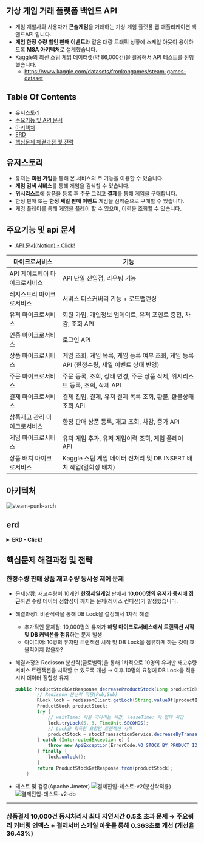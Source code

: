 ## 가상 게임 거래 플랫폼 백엔드 API

- 게임 개발사와 사용자가 **콘솔게임**을 거래하는 가상 게임 플랫폼 웹 애플리케이션 백엔드API 입니다.
- **게임 한정 수량 할인 판매 이벤트**와 같은 대량 트래픽 상황에 스케일 아웃이 용이하도록 **MSA 아키텍처**로 설계했습니다.
- Kaggle의 최신 스팀 게임 데이터셋(약 86,000건)을 활용해서 API 테스트를 진행했습니다.
  - https://www.kaggle.com/datasets/fronkongames/steam-games-dataset

## Table Of Contents
- [유저스토리](#유저스토리)
- [주요기능 및 API 문서](#주요기능-및-api-문서)
- [아키텍처](#아키텍처)
- [ERD](#erd)
- [핵심문제 해결과정 및 전략](#핵심문제-해결과정-및-전략)

## 유저스토리
- 유저는 **회원 가입**을 통해 본 서비스의 주 기능을 이용할 수 있습니다.
- **게임 검색 서비스**를 통해 게임을 검색할 수 있습니다.
- **위시리스트**에 상품을 등록 후 **주문** 그리고 **결제**를 통해 게임을 구매합니다.
- 한정 판매 또는 **한정 세일 판매 이벤트** 게임을 선착순으로 구매할 수 있습니다.
- 게임 플레이를 통해 게임을 플레이 할 수 있으며, 이력을 조회할 수 있습니다.

## 주요기능 및 api 문서
- [API 문서(Notion) - Click!](https://www.notion.so/API-a44f03836b054ba680ee623a725329ae?pvs=4)

| 마이크로서비스 | 기능 |
| --- | --- |
| API 게이트웨이 마이크로서비스 | API 단일 진입점, 라우팅 기능 |
| 레지스트리 마이크로서비스 | 서비스 디스커버리 기능 + 로드밸런싱 |
| 유저 마이크로서비스 | 회원 가입, 개인정보 업데이트, 유저 포인트 충전, 차감, 조회 API |
| 인증 마이크로서비스 | 로그인 API |
| 상품 마이크로서비스 | 게임 조회, 게임 목록, 게임 등록 여부 조회, 게임 등록 API (한정수량, 세일 이벤트 상태 반영) |
| 주문 마이크로서비스 | 주문 등록, 조회, 상태 변경, 주문 상품 삭제, 위시리스트 등록, 조회, 삭제 API |
| 결제 마이크로서비스 | 결제 진입, 결제, 유저 결제 목록 조회, 환불, 환불상태 조회 API |
| 상품재고 관리 마이크로서비스 | 한정 판매 상품 등록, 재고 조회, 차감, 증가 API |
| 게임 마이크로서비스 | 유저 게임 추가, 유저 게임이력 조회, 게임 플레이 API |
| 상품 배치 마이크로서비스 | Kaggle 스팀 게임 데이터 전처리 및 DB INSERT 배치 작업(일회성 배치) |

## 아키텍처
![steam-punk-arch](https://github.com/soonhankwon/steam-punk-be/assets/113872320/d039e644-f0ef-4730-ae50-0cfbccf8602f")

## erd
<details>
<summary><strong> ERD - Click! </strong></summary>
<div markdown="1">
  
![erd](https://github.com/soonhankwon/steam-punk-be/assets/113872320/2a02c8da-625b-4055-9841-9dd519e81a54)
</div>
</details>

## 핵심문제 해결과정 및 전략

### 한정수량 판매 상품 재고수량 동시성 제어 문제
- 문제상황: 재고수량이 10개인 **한정세일게임** 판매시 **10,000명의 유저가 동시에 접근**하면 수량 데이터 정합성이 깨지는 문제(레이스 컨디션)가 발생했습니다.
- 해결과정1: 비관적락을 통해 DB Lock을 설정해서 1차적 해결
    - 추가적인 문제점: 10,000명의 유저가 **해당 마이크로서비스에서 트랜잭션 시작 및 DB 커넥션을 점유**하는 문제 발생
    - 아이디어: 10명의 유저만 트랜잭션 시작 및 DB Lock을 점유하게 하는 것이 효율적이지 않을까?
- 해결과정2: Redisson 분산락(글로벌락)을 통해 1차적으로 10명의 유저만 재고수량 서비스 트랜잭션을 시작할 수 있도록 개선 → 이후 10명의 요청에 DB Lock을 적용시켜 데이터 정합성 유지
    
    ```java
    public ProductStockGetResponse decreaseProductStock(Long productId) {
            // Redisson 분산락 적용(Pub,Sub)
            RLock lock = redissonClient.getLock(String.valueOf(productId));
            ProductStock productStock;
            try {
                // waitTime: 락을 기다리는 시간, leaseTime: 락 임대 시간
                lock.tryLock(5, 3, TimeUnit.SECONDS);
                // Lock을 획득한 요청만 트랜잭션 시작
                productStock = stockTransactionService.decreaseByTransaction(productId);
            } catch (InterruptedException e) {
                throw new ApiException(ErrorCode.NO_STOCK_BY_PRODUCT_ID);
            } finally {
                lock.unlock();
            }
            return ProductStockGetResponse.from(productStock);
        }
    ```

- 테스트 및 검증(Apache Jmeter)
![결제진입-테스트-v2(분산락적용)](https://github.com/soonhankwon/steam-punk-be/assets/113872320/12dbbd27-d36a-461f-ab70-938e95fd8f30)
![결제진입-테스트-v2-db](https://github.com/soonhankwon/steam-punk-be/assets/113872320/e70421a8-a0c5-4921-8474-b1d85b39784d)

---
### 상품결제 10,000건 동시처리시 최대 지연시간 0.5초 초과 문제 → 주요쿼리 커버링 인덱스 + 결제서버 스케일 아웃를 통해 0.363초로 개선 (개선율 36.43%)
